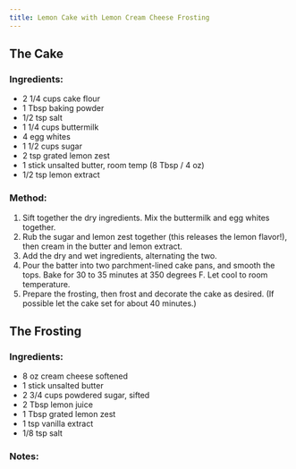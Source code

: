```yaml
---
title: Lemon Cake with Lemon Cream Cheese Frosting
---
```


## The Cake ##
### Ingredients: ###
- 2 1/4 cups cake flour
- 1 Tbsp baking powder
- 1/2 tsp salt
- 1 1/4 cups buttermilk
- 4 egg whites
- 1 1/2 cups sugar
- 2 tsp grated lemon zest
- 1 stick unsalted butter, room temp (8 Tbsp / 4 oz)
- 1/2 tsp lemon extract

### Method: ###
1. Sift together the dry ingredients. Mix the buttermilk and egg whites together.
2. Rub the sugar and lemon zest together (this releases the lemon flavor!), then cream in the butter and lemon extract.
3. Add the dry and wet ingredients, alternating the two.
4. Pour the batter into two parchment-lined cake pans, and smooth the tops. Bake for 30 to 35 minutes at 350 degrees F. Let cool to room temperature.
5. Prepare the frosting, then frost and decorate the cake as desired. (If possible let the cake set for about 40 minutes.)

## The Frosting ##
### Ingredients: ###
- 8 oz cream cheese softened
- 1 stick unsalted butter
- 2 3/4 cups powdered sugar, sifted
- 2 Tbsp lemon juice
- 1 Tbsp grated lemon zest
- 1 tsp vanilla extract
- 1/8 tsp salt

### Notes: ###
